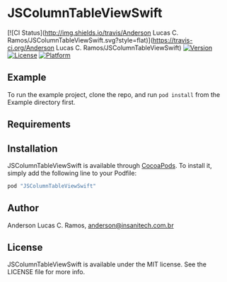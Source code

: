 # JSColumnTableViewSwift

[![CI Status](http://img.shields.io/travis/Anderson Lucas C. Ramos/JSColumnTableViewSwift.svg?style=flat)](https://travis-ci.org/Anderson Lucas C. Ramos/JSColumnTableViewSwift)
[![Version](https://img.shields.io/cocoapods/v/JSColumnTableViewSwift.svg?style=flat)](http://cocoapods.org/pods/JSColumnTableViewSwift)
[![License](https://img.shields.io/cocoapods/l/JSColumnTableViewSwift.svg?style=flat)](http://cocoapods.org/pods/JSColumnTableViewSwift)
[![Platform](https://img.shields.io/cocoapods/p/JSColumnTableViewSwift.svg?style=flat)](http://cocoapods.org/pods/JSColumnTableViewSwift)

## Example

To run the example project, clone the repo, and run `pod install` from the Example directory first.

## Requirements

## Installation

JSColumnTableViewSwift is available through [CocoaPods](http://cocoapods.org). To install
it, simply add the following line to your Podfile:

```ruby
pod "JSColumnTableViewSwift"
```

## Author

Anderson Lucas C. Ramos, anderson@insanitech.com.br

## License

JSColumnTableViewSwift is available under the MIT license. See the LICENSE file for more info.
